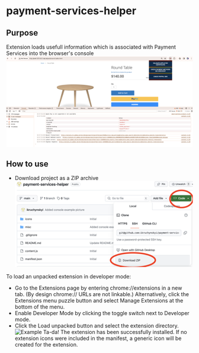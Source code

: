 # payment-services-helper

## Purpose
Extension loads usefull information which is associated with Payment Services into the browser's console
![browser console](https://raw.githubusercontent.com/ikruchynskyi/payment-services-helper/main/misc/console_example_1.png)

## How to use
- Download project as a ZIP archive
![download zip](https://raw.githubusercontent.com/ikruchynskyi/payment-services-helper/main/misc/download_zip.png)

To load an unpacked extension in developer mode:
- Go to the Extensions page by entering chrome://extensions in a new tab. (By design chrome:// URLs are not linkable.) Alternatively, click the Extensions menu puzzle button and select Manage Extensions at the bottom of the menu.
- Enable Developer Mode by clicking the toggle switch next to Developer mode.
- Click the Load unpacked button and select the extension directory.
![Example](https://developer.chrome.com/static/docs/extensions/get-started/tutorial/hello-world/image/extensions-page-e0d64d89a6acf.png)
Ta-da! The extension has been successfully installed. If no extension icons were included in the manifest, a generic icon will be created for the extension.

